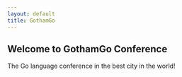 ```yaml
---
layout: default
title: GothamGo
---
```


## Welcome to GothamGo Conference

The Go language conference in the best city in the world!
